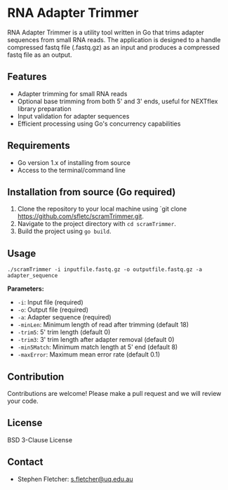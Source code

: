 # RNA Adapter Trimmer

RNA Adapter Trimmer is a utility tool written in Go that trims adapter sequences from small RNA reads. The application is designed to a handle compressed fastq file (.fastq.gz) as an input and produces a compressed fastq file as an output.

## Features

- Adapter trimming for small RNA reads
- Optional base trimming from both 5' and 3' ends, useful for NEXTflex library preparation
- Input validation for adapter sequences
- Efficient processing using Go's concurrency capabilities

## Requirements

- Go version 1.x of installing from source
- Access to the terminal/command line

## Installation from source (Go required)

1. Clone the repository to your local machine using `git clone https://github.com/sfletc/scramTrimmer.git.
2. Navigate to the project directory with `cd scramTrimmer`.
3. Build the project using `go build`.

## Usage

```
./scramTrimmer -i inputfile.fastq.gz -o outputfile.fastq.gz -a adapter_sequence
```

**Parameters:**

- `-i`: Input file (required)
- `-o`: Output file (required)
- `-a`: Adapter sequence (required)
- `-minLen`: Minimum length of read after trimming (default 18)
- `-trim5`: 5' trim length (default 0)
- `-trim3`: 3' trim length after adapter removal (default 0)
- `-min5Match`: Minimum match length at 5' end (default 8)
- `-maxError`: Maximum mean error rate (default 0.1)

## Contribution

Contributions are welcome! Please make a pull request and we will review your code.

## License

BSD 3-Clause License

## Contact

- Stephen Fletcher: [s.fletcher@uq.edu.au](mailto:s.fletcher@uq.edu.au)